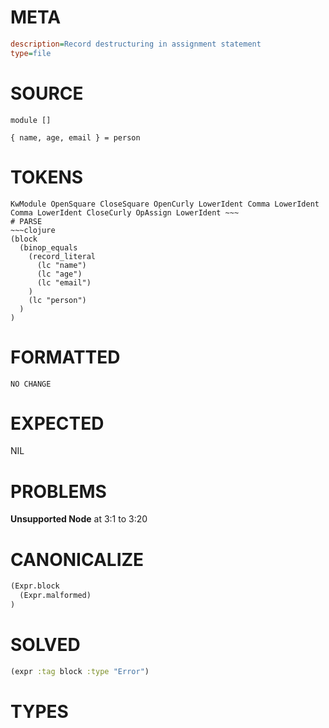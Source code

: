 # META
~~~ini
description=Record destructuring in assignment statement
type=file
~~~
# SOURCE
~~~roc
module []

{ name, age, email } = person
~~~
# TOKENS
~~~text
KwModule OpenSquare CloseSquare OpenCurly LowerIdent Comma LowerIdent Comma LowerIdent CloseCurly OpAssign LowerIdent ~~~
# PARSE
~~~clojure
(block
  (binop_equals
    (record_literal
      (lc "name")
      (lc "age")
      (lc "email")
    )
    (lc "person")
  )
)
~~~
# FORMATTED
~~~roc
NO CHANGE
~~~
# EXPECTED
NIL
# PROBLEMS
**Unsupported Node**
at 3:1 to 3:20

# CANONICALIZE
~~~clojure
(Expr.block
  (Expr.malformed)
)
~~~
# SOLVED
~~~clojure
(expr :tag block :type "Error")
~~~
# TYPES
~~~roc
~~~
